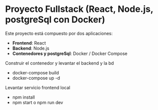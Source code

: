 # Proyecto Fullstack (React, Node.js, postgreSql con Docker)

Este proyecto está compuesto por dos aplicaciones:

- **Frontend**: React  
- **Backend**: Node.js  
- **Contenedores y postgreSql**: Docker / Docker Compose

Construir el contenedor y levantar el backend y la bd 
- docker-compose build
- docker-compose up -d

Levantar servicio frontend local
- npm install
- npm start o npm run dev

